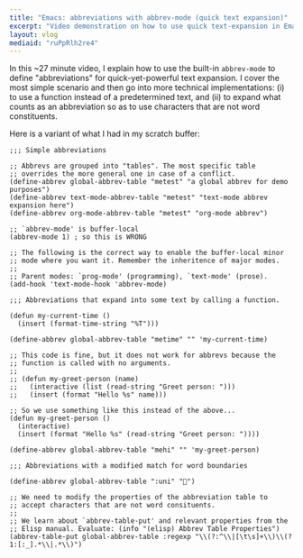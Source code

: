```yaml
---
title: "Emacs: abbreviations with abbrev-mode (quick text expansion)"
excerpt: "Video demonstration on how to use quick text-expansion in Emacs with the built-in 'abbrev-mode'."
layout: vlog
mediaid: "ruPpRlh2re4"
---
```


In this ~27 minute video, I explain how to use the built-in
`abbrev-mode` to define "abbreviations" for quick-yet-powerful text
expansion. I cover the most simple scenario and then go into more
technical implementations: (i) to use a function instead of a
predetermined text, and (ii) to expand what counts as an abbreviation
so as to use characters that are not word constituents.

Here is a variant of what I had in my scratch buffer:

```elisp
;;; Simple abbreviations

;; Abbrevs are grouped into "tables". The most specific table
;; overrides the more general one in case of a conflict.
(define-abbrev global-abbrev-table "metest" "a global abbrev for demo purposes")
(define-abbrev text-mode-abbrev-table "metest" "text-mode abbrev expansion here")
(define-abbrev org-mode-abbrev-table "metest" "org-mode abbrev")

;; `abbrev-mode' is buffer-local
(abbrev-mode 1) ; so this is WRONG

;; The following is the correct way to enable the buffer-local minor
;; mode where you want it. Remember the inheritence of major modes.
;;
;; Parent modes: `prog-mode' (programming), `text-mode' (prose).
(add-hook 'text-mode-hook 'abbrev-mode)

;;; Abbreviations that expand into some text by calling a function.

(defun my-current-time ()
  (insert (format-time-string "%T")))

(define-abbrev global-abbrev-table "metime" "" 'my-current-time)

;; This code is fine, but it does not work for abbrevs because the
;; function is called with no arguments.
;;
;; (defun my-greet-person (name)
;;   (interactive (list (read-string "Greet person: ")))
;;   (insert (format "Hello %s" name)))

;; So we use something like this instead of the above...
(defun my-greet-person ()
  (interactive)
  (insert (format "Hello %s" (read-string "Greet person: "))))

(define-abbrev global-abbrev-table "mehi" "" 'my-greet-person)

;;; Abbreviations with a modified match for word boundaries

(define-abbrev global-abbrev-table ":uni" "🦄")

;; We need to modify the properties of the abbreviation table to
;; accept characters that are not word consituents.
;;
;; We learn about `abbrev-table-put' and relevant properties from the
;; Elisp manual. Evaluate: (info "(elisp) Abbrev Table Properties")
(abbrev-table-put global-abbrev-table :regexp "\\(?:^\\|[\t\s]+\\)\\(?1:[:_].*\\|.*\\)")
  ```
